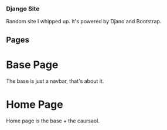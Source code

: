 ### Django Site

Random site I whipped up. It's powered by Djano and Bootstrap.

## Pages

# Base Page

The base is just a navbar, that's about it.

# Home Page

Home page is the base + the caursaol.
